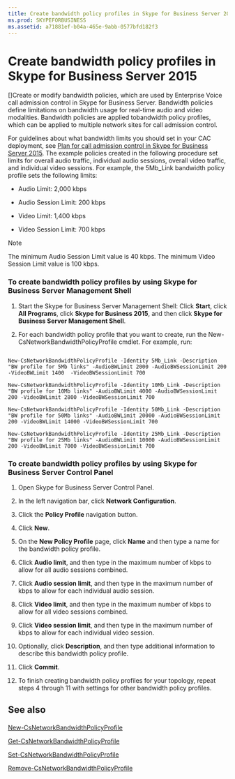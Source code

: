 ```yaml
---
title: Create bandwidth policy profiles in Skype for Business Server 2015
ms.prod: SKYPEFORBUSINESS
ms.assetid: a71881ef-b04a-465e-9abb-0577bfd182f3
---
```



# Create bandwidth policy profiles in Skype for Business Server 2015
[]Create or modify bandwidth policies, which are used by Enterprise Voice call admission control in Skype for Business Server. 
Bandwidth policies define limitations on bandwidth usage for real-time audio and video modalities. Bandwidth policies are applied tobandwidth policy profiles, which can be applied to multiple network sites for call admission control.
  
    
    

For guidelines about what bandwidth limits you should set in your CAC deployment, see  [Plan for call admission control in Skype for Business Server 2015](plan-for-call-admission-control-in-skype-for-business-server-2015.md).
The example policies created in the following procedure set limits for overall audio traffic, individual audio sessions, overall video traffic, and individual video sessions. For example, the 5Mb_Link bandwidth policy profile sets the following limits: 
  
    
    


- Audio Limit: 2,000 kbps
    
  
- Audio Session Limit: 200 kbps
    
  
- Video Limit: 1,400 kbps
    
  
- Video Session Limit: 700 kbps
    
  

> [!NOTE]
> The minimum Audio Session Limit value is 40 kbps. The minimum Video Session Limit value is 100 kbps. 
  
    
    


### To create bandwidth policy profiles by using Skype for Business Server Management Shell


1. Start the Skype for Business Server Management Shell: Click **Start**, click **All Programs**, click **Skype for Business 2015**, and then click **Skype for Business Server Management Shell**.
    
  
2. For each bandwidth policy profile that you want to create, run the New-CsNetworkBandwidthPolicyProfile cmdlet. For example, run:
    
  ```
  
New-CsNetworkBandwidthPolicyProfile -Identity 5Mb_Link -Description "BW profile for 5Mb links" -AudioBWLimit 2000 -AudioBWSessionLimit 200 -VideoBWLimit 1400  -VideoBWSessionLimit 700
  ```


  ```
  New-CsNetworkBandwidthPolicyProfile -Identity 10Mb_Link -Description "BW profile for 10Mb links" -AudioBWLimit 4000 -AudioBWSessionLimit 200 -VideoBWLimit 2800 -VideoBWSessionLimit 700
  ```


  ```
  New-CsNetworkBandwidthPolicyProfile -Identity 50Mb_Link -Description "BW profile for 50Mb links" -AudioBWLimit 20000 -AudioBWSessionLimit 200 -VideoBWLimit 14000 -VideoBWSessionLimit 700
  ```


  ```
  New-CsNetworkBandwidthPolicyProfile -Identity 25Mb_Link -Description "BW profile for 25Mb links" -AudioBWLimit 10000 -AudioBWSessionLimit 200 -VideoBWLimit 7000 -VideoBWSessionLimit 700
  ```


### To create bandwidth policy profiles by using Skype for Business Server Control Panel


1. Open Skype for Business Server Control Panel.
    
  
2. In the left navigation bar, click **Network Configuration**.
    
  
3. Click the **Policy Profile** navigation button.
    
  
4. Click **New**.
    
  
5. On the **New Policy Profile** page, click **Name** and then type a name for the bandwidth policy profile.
    
  
6. Click **Audio limit**, and then type in the maximum number of kbps to allow for all audio sessions combined.
    
  
7. Click **Audio session limit**, and then type in the maximum number of kbps to allow for each individual audio session.
    
  
8. Click **Video limit**, and then type in the maximum number of kbps to allow for all video sessions combined.
    
  
9. Click **Video session limit**, and then type in the maximum number of kbps to allow for each individual video session.
    
  
10. Optionally, click **Description**, and then type additional information to describe this bandwidth policy profile.
    
  
11. Click **Commit**.
    
  
12. To finish creating bandwidth policy profiles for your topology, repeat steps 4 through 11 with settings for other bandwidth policy profiles.
    
  

## See also


#### 


  
    
    
 [New-CsNetworkBandwidthPolicyProfile](new-csnetworkbandwidthpolicyprofile.md)
  
    
    
 [Get-CsNetworkBandwidthPolicyProfile](get-csnetworkbandwidthpolicyprofile.md)
  
    
    
 [Set-CsNetworkBandwidthPolicyProfile](set-csnetworkbandwidthpolicyprofile.md)
  
    
    
 [Remove-CsNetworkBandwidthPolicyProfile](remove-csnetworkbandwidthpolicyprofile.md)
